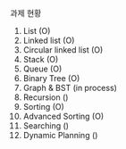 과제 현황

1. List (O)
2. Linked list (O)
3. Circular linked list (O)
4. Stack (O)
5. Queue (O)
6. Binary Tree (O)
7. Graph & BST (in process)
8. Recursion ()
9. Sorting (O)
10. Advanced Sorting (O)
11. Searching ()
12. Dynamic Planning ()